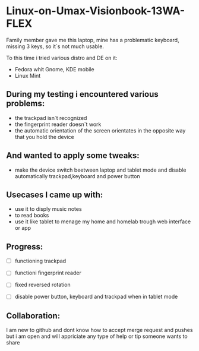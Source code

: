 # Linux-on-Umax-Visionbook-13WA-FLEX
Family member gave me this laptop, mine has a problematic keyboard, missing 3 keys, so it`s not much usable.

To this time i tried various distro and DE on it:
- Fedora whit Gnome, KDE mobile
- Linux Mint

## During my testing i encountered various problems:

- the trackpad isn`t recognized
- the fingerprint reader doesn`t work
- the automatic orientation of the screen orientates in the opposite way that you hold the device

## And wanted to apply some tweaks:

- make the device switch beetween laptop and tablet mode and disable automatically trackpad,keyboard and power button

## Usecases I came up with:

- use it to disply music notes
- to read books
- use it like tablet to menage my home and homelab trough web interface or app

## Progress:

- [ ] functioning trackpad
- [ ] functioni fingerprint reader
- [ ] fixed reversed rotation
- [ ] disable power button, keyboard and trackpad when in tablet mode


## Collaboration:

I am new to github and dont know how to accept merge request and pushes but i am open and will appriciate any type of help or tip someone wants to share
